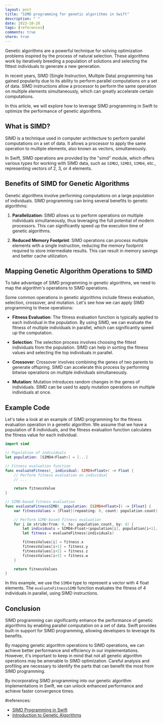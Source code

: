 ```yaml
---
layout: post
title: "SIMD programming for genetic algorithms in Swift"
description: " "
date: 2023-10-20
tags: [references]
comments: true
share: true
---
```


Genetic algorithms are a powerful technique for solving optimization problems inspired by the process of natural selection. These algorithms work by iteratively breeding a population of solutions and selecting the fittest individuals to generate a new generation.

In recent years, SIMD (Single Instruction, Multiple Data) programming has gained popularity due to its ability to perform parallel computations on a set of data. SIMD instructions allow a processor to perform the same operation on multiple elements simultaneously, which can greatly accelerate certain computations.

In this article, we will explore how to leverage SIMD programming in Swift to optimize the performance of genetic algorithms.

## What is SIMD?

SIMD is a technique used in computer architecture to perform parallel computations on a set of data. It allows a processor to apply the same operation to multiple elements, also known as vectors, simultaneously.

In Swift, SIMD operations are provided by the "simd" module, which offers various types for working with SIMD data, such as `SIMD2`, `SIMD3`, `SIMD4`, etc., representing vectors of 2, 3, or 4 elements.

## Benefits of SIMD for Genetic Algorithms

Genetic algorithms involve performing computations on a large population of individuals. SIMD programming can bring several benefits to genetic algorithms:

1. **Parallelization**: SIMD allows us to perform operations on multiple individuals simultaneously, thus leveraging the full potential of modern processors. This can significantly speed up the execution time of genetic algorithms.

2. **Reduced Memory Footprint**: SIMD operations can process multiple elements with a single instruction, reducing the memory footprint required to store intermediate results. This can result in memory savings and better cache utilization.

## Mapping Genetic Algorithm Operations to SIMD

To take advantage of SIMD programming in genetic algorithms, we need to map the algorithm's operations to SIMD operations.

Some common operations in genetic algorithms include fitness evaluation, selection, crossover, and mutation. Let's see how we can apply SIMD programming to these operations:

- **Fitness Evaluation**: The fitness evaluation function is typically applied to each individual in the population. By using SIMD, we can evaluate the fitness of multiple individuals in parallel, which can significantly speed up the computation.

- **Selection**: The selection process involves choosing the fittest individuals from the population. SIMD can help in sorting the fitness values and selecting the top individuals in parallel.

- **Crossover**: Crossover involves combining the genes of two parents to generate offspring. SIMD can accelerate this process by performing bitwise operations on multiple individuals simultaneously.

- **Mutation**: Mutation introduces random changes in the genes of individuals. SIMD can be used to apply mutation operations on multiple individuals at once.

## Example Code

Let's take a look at an example of SIMD programming for the fitness evaluation operation in a genetic algorithm. We assume that we have a population of 8 individuals, and the fitness evaluation function calculates the fitness value for each individual.

```swift
import simd

// Population of individuals
let population: [SIMD4<Float>] = [...]

// Fitness evaluation function
func evaluateFitness(_ individual: SIMD4<Float>) -> Float {
    // Perform fitness evaluation on individual
    // ...

    return fitnessValue
}

// SIMD-based fitness evaluation
func evaluateFitnessSIMD(_ population: [SIMD4<Float>]) -> [Float] {
    var fitnessValues = [Float](repeating: 0, count: population.count)

    // Perform SIMD-based fitness evaluation
    for i in stride(from: 0, to: population.count, by: 4) {
        let individuals = SIMD4<Float>(population[i], population[i+1], population[i+2], population[i+3])
        let fitness = evaluateFitness(individuals)

        fitnessValues[i] = fitness.x
        fitnessValues[i+1] = fitness.y
        fitnessValues[i+2] = fitness.z
        fitnessValues[i+3] = fitness.w
    }

    return fitnessValues
}
```

In this example, we use the `SIMD4` type to represent a vector with 4 float elements. The `evaluateFitnessSIMD` function evaluates the fitness of 4 individuals in parallel, using SIMD instructions.

## Conclusion

SIMD programming can significantly enhance the performance of genetic algorithms by enabling parallel computation on a set of data. Swift provides built-in support for SIMD programming, allowing developers to leverage its benefits.

By mapping genetic algorithm operations to SIMD operations, we can achieve better performance and efficiency in our implementations. However, it's important to keep in mind that not all genetic algorithm operations may be amenable to SIMD optimization. Careful analysis and profiling are necessary to identify the parts that can benefit the most from SIMD programming.

By incorporating SIMD programming into our genetic algorithm implementations in Swift, we can unlock enhanced performance and achieve faster convergence times.

#references: 
- [SIMD Programming in Swift](https://developer.apple.com/documentation/swift/simd)
- [Introduction to Genetic Algorithms](https://en.wikipedia.org/wiki/Genetic_algorithm)